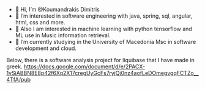 - 👋 Hi, I’m @Koumandrakis Dimitris
- 👀 I’m interested in software engineering with java, spring, sql, angular, html, css and more.
- 👀   Also I am interested in machine learning with python tensorflow and ML use in Music information retrieval. 
- 🌱 I’m currently studying in the University of Macedonia Msc in software development and cloud.

Below, there is a software analysis project for liquibase that I have made in greek.
https://docs.google.com/document/d/e/2PACX-1vSiABBN8E8p42f6Xq2X17cregUyGcFs7ryjQj0nz4aofLeDOmegvgqFCTZo__4TfA/pub
